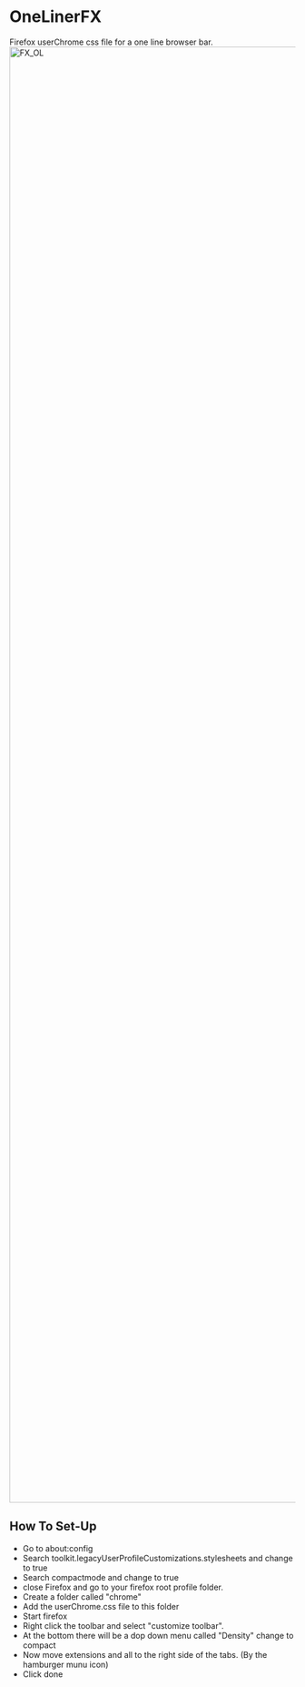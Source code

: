 # OneLinerFX
Firefox userChrome css file for a one line browser bar.
<img width="2560" alt="FX_OL" src="https://github.com/miguelangeltamargo/OneLinerFX/assets/89949641/6a773759-82fd-406b-a0aa-7c7016d6e400">
## How To Set-Up
- Go to about:config
- Search toolkit.legacyUserProfileCustomizations.stylesheets and change to true
- Search compactmode and change to true
- close Firefox and go to your firefox root profile folder.
- Create a folder called "chrome"
- Add the userChrome.css file to this folder
- Start firefox
- Right click the toolbar and select "customize toolbar".
- At the bottom there will be a dop down menu called "Density" change to compact
- Now move extensions and all to the right side of the tabs. (By the hamburger munu icon)
- Click done
